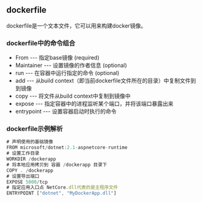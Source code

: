 ## dockerfile

dockerfile是一个文本文件，它可以用来构建docker镜像。

### dockerfile中的命令组合
* From --- 指定base镜像 (required)
* Maintainer --- 设置镜像的作者信息 (optional)
* run --- 在容器中运行指定的命令 (optional)
* add --- 从build context（即当前dockerfile文件所在的目录）中复制文件到到镜像
* copy --- 将文件从build context中复制到镜像中
* expose --- 指定容器中的进程监听某个端口，并将该端口暴露出来
* entrypoint --- 设置容器启动时执行的命令

### dockerfile示例解析
```javascript
# 声明使用的基础镜像
FROM microsoft/dotnet:2.1-aspnetcore-runtime
# 设置工作目录
WORKDIR /dockerapp
# 将本地应用拷贝到 容器 /dockerapp 目录下 
COPY . /dockerapp
# 设置导出端口
EXPOSE 5000/tcp
# 指定应用入口点 NetCore.dll代表的是主程序文件
ENTRYPOINT ["dotnet", "MyDockerApp.dll"]
```


